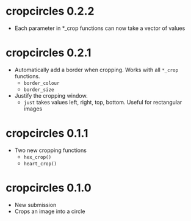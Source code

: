 # cropcircles 0.2.2

* Each parameter in *_crop functions can now take a vector of values


# cropcircles 0.2.1

* Automatically add a border when cropping. Works with all `*_crop` functions.
  * `border_colour`
  * `border_size`
* Justify the cropping window.
  * `just` takes values left, right, top, bottom. Useful for rectangular images


# cropcircles 0.1.1

* Two new cropping functions
  * `hex_crop()`
  * `heart_crop()`
  

# cropcircles 0.1.0

* New submission
* Crops an image into a circle
